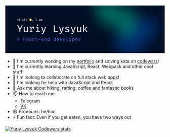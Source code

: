 ![Hi, I'm Yuriy Lysyuk — Front-end Developer](header.png 'Yuriy Lysyuk — Front-end Developer')

- 🔭 I'm currently working on my [portfolio](https://github.com/lysyuk/portfolio) and solving kata on [codewars](https://www.codewars.com/users/YuriyLysyuk)!
- 🌱 I'm currently learning JavaScript, React, Webpack and other cool stuff!
- 👯 I'm looking to collaborate on full stack web apps!
- 🤔 I'm looking for help with JavaScript and React
- 💬 Ask me about hiking, rafting, coffee and fantastic books
- 📫 How to reach me:
  - [Telegram](https://t.me/lysyuk_y)
  - [VK](https://vk.com/lysyuk_y)
- 😄 Pronouns: he/him
- ⚡ Fun fact: Even if you get eaten, you have two ways out

<a href="https://www.codewars.com/users/YuriyLysyuk" target="_blank">![Yuriy Lysyuk Codewars stats](https://www.codewars.com/users/YuriyLysyuk/badges/large)</a>
